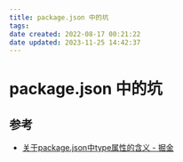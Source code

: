 ```yaml
---
title: package.json 中的坑
tags: 
date created: 2022-08-17 00:21:22
date updated: 2023-11-25 14:42:37
---
```


# package.json 中的坑

## 参考

- [关于package.json中type属性的含义 - 掘金](https://juejin.cn/post/7032278473389539365)
